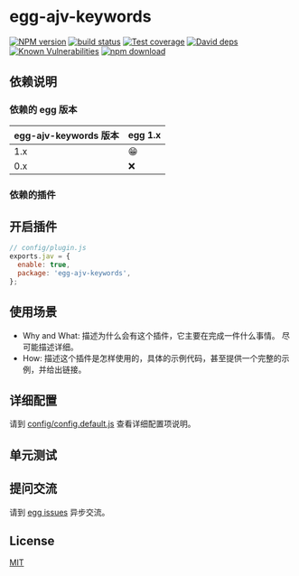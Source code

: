 # egg-ajv-keywords

[![NPM version][npm-image]][npm-url]
[![build status][travis-image]][travis-url]
[![Test coverage][codecov-image]][codecov-url]
[![David deps][david-image]][david-url]
[![Known Vulnerabilities][snyk-image]][snyk-url]
[![npm download][download-image]][download-url]

[npm-image]: https://img.shields.io/npm/v/egg-ajv-keywords.svg?style=flat-square
[npm-url]: https://npmjs.org/package/egg-ajv-keywords
[travis-image]: https://img.shields.io/travis/eggjs/egg-ajv-keywords.svg?style=flat-square
[travis-url]: https://travis-ci.org/eggjs/egg-ajv-keywords
[codecov-image]: https://img.shields.io/codecov/c/github/eggjs/egg-ajv-keywords.svg?style=flat-square
[codecov-url]: https://codecov.io/github/eggjs/egg-ajv-keywords?branch=master
[david-image]: https://img.shields.io/david/eggjs/egg-ajv-keywords.svg?style=flat-square
[david-url]: https://david-dm.org/eggjs/egg-ajv-keywords
[snyk-image]: https://snyk.io/test/npm/egg-ajv-keywords/badge.svg?style=flat-square
[snyk-url]: https://snyk.io/test/npm/egg-ajv-keywords
[download-image]: https://img.shields.io/npm/dm/egg-ajv-keywords.svg?style=flat-square
[download-url]: https://npmjs.org/package/egg-ajv-keywords

<!--
Description here.
-->

## 依赖说明

### 依赖的 egg 版本

egg-ajv-keywords 版本 | egg 1.x
--- | ---
1.x | 😁
0.x | ❌

### 依赖的插件
<!--

如果有依赖其它插件，请在这里特别说明。如

- security
- multipart

-->

## 开启插件

```js
// config/plugin.js
exports.jav = {
  enable: true,
  package: 'egg-ajv-keywords',
};
```

## 使用场景

- Why and What: 描述为什么会有这个插件，它主要在完成一件什么事情。
尽可能描述详细。
- How: 描述这个插件是怎样使用的，具体的示例代码，甚至提供一个完整的示例，并给出链接。

## 详细配置

请到 [config/config.default.js](config/config.default.js) 查看详细配置项说明。

## 单元测试

<!-- 描述如何在单元测试中使用此插件，例如 schedule 如何触发。无则省略。-->

## 提问交流

请到 [egg issues](https://github.com/eggjs/egg/issues) 异步交流。

## License

[MIT](LICENSE)

